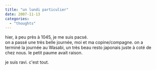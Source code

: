 ```yaml
---
title: "un lundi particulier"
date: 2007-11-13
categories: 
  - "thoughts"
---
```


hier, à peu près à 1045, je me suis pacsé.  
on a passé une très belle journée, moi et ma copine/compagne. on a terminé la journée au Wasabi, un très beau resto japonais juste à coté de chez nous. le petit paume avait raison.  
  
je suis ravi. c'est tout.
